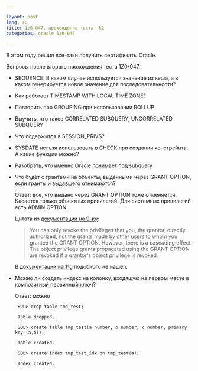 ```yaml
---

layout: post  
lang: ru
title: 1z0-047, прохождение теста  №2  
categories: oracle 1z0-047  

---
```


В этом году решил все-таки получить сертификаты Oracle. 

Вопросы после второго прохождения теста 1Z0-047.

* SEQUENCE: В каком случае используется значение из кеша, а в каком генерируется новое значение для последовательности?

* Как работает TIMESTAMP WITH LOCAL TIME ZONE?

* Повторить про GROUPING при использовании ROLLUP

* Выучить, что такое CORRELATED SUBQUERY, UNCORRELATED SUBQUERY

* Что содержится в SESSION_PRIVS?

* SYSDATE нельзя использовать в CHECK при создании констрейнта. А какие функции можно?

* Разобрать, что именно Oracle понимает под subquery

* Что будет с грантами на объекты, выданными через GRANT OPTION, если гранты и выдавшего отнимаются?

  Ответ: все, что выдано через GRANT OPTION тоже отменяется. Касается только объектных привилегий. Для системных привилегий есть ADMIN OPTION.

  Цитата из [документации на 9-ку](http://docs.oracle.com/cd/B10500_01/server.920/a96521/privs.htm):
  
  > You can only revoke the privileges that you, the grantor, directly authorized, not the grants made by other users to whom you granted the GRANT OPTION. However, there is a cascading effect. The object privilege grants propagated using the GRANT OPTION are revoked if a grantor's object privilege is revoked.
  
  В [документации на 11g](http://docs.oracle.com/cd/E11882_01/network.112/e16543/authorization.htm#autoId8) подобного не нашел.
  
* Можно ли создать индекс на колонку, входящую на первом месте в композитный первичный ключ?

  Ответ: можно
  
       SQL> drop table tmp_test;

       Table dropped.

       SQL> create table tmp_test(a number, b number, c number, primary key (a,b));

       Table created.

       SQL> create index tmp_test_idx on tmp_test(a);

       Index created.  

